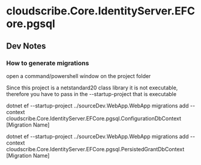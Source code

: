 ﻿# cloudscribe.Core.IdentityServer.EFCore.pgsql

## Dev Notes

### How to generate migrations

open a command/powershell window on the project folder

Since this project is a netstandard20 class library it is not executable, therefore you have to pass in the --startup-project that is executable

dotnet ef --startup-project ../sourceDev.WebApp.WebApp migrations add  --context cloudscribe.Core.IdentityServer.EFCore.pgsql.ConfigurationDbContext [Migration Name]

dotnet ef --startup-project ../sourceDev.WebApp.WebApp migrations add  --context cloudscribe.Core.IdentityServer.EFCore.pgsql.PersistedGrantDbContext [Migration Name]